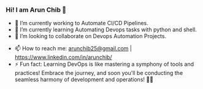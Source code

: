 ### Hi! I am Arun Chib 👋

<!--
**arun-chib/arun-chib** is a ✨ _special_ ✨ repository because its `README.md` (this file) appears on your GitHub profile.

Here are some ideas to get you started:  -->

- 🔭 I’m currently working to Automate CI/CD Pipelines.
- 🌱 I’m currently learning Automating Devops tasks with python and shell.
- 👯 I’m looking to collaborate on Devops Automation Projects.
<!--- 🤔 I’m looking for help with ...
- 💬 Ask me about ... -->
- 📫 How to reach me: arunchib25@gmail.com | https://www.linkedin.com/in/arunchib/
- ⚡ Fun fact: Learning DevOps is like mastering a symphony of tools and practices!  Embrace the journey, and soon you'll be conducting the seamless harmony of development and operations! 🚀🎶
